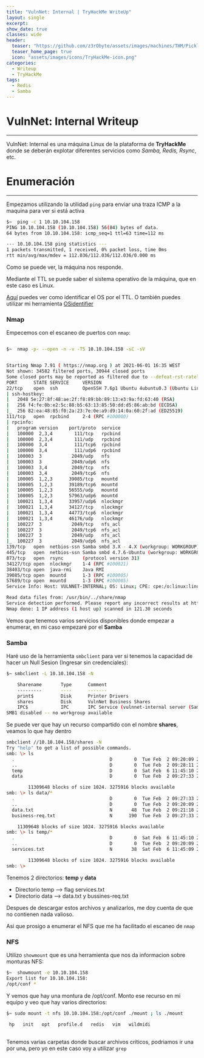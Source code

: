 ```yaml
---
title: "VulnNet: Internal | TryHackMe WriteUp"
layout: single
excerpt:
show_date: true
classes: wide
header:
  teaser: "https://github.com/z3rObyte/assets/images/machines/THM/PickleRick/data/pickleRick.png?raw=true"
  teaser_home_page: true
  icon: "assets/images/icons/TryHackMe-icon.png"
categories:
  - Writeup
  - TryHackMe
tags:
  - Redis
  - Samba
---
```


# VulnNet: Internal Writeup
---

VulnNet: Internal es una máquina Linux de la plataforma de **TryHackMe** donde se deberán explotar diferentes servicios como _Samba, Redis, Rsync_, etc.

# Enumeración
---

Empezamos utilizando la utilidad ```ping``` para enviar una traza ICMP a la maquina para ver si está activa

```bash
$~  ping -c 1 10.10.104.158       
PING 10.10.104.158 (10.10.104.158) 56(84) bytes of data.
64 bytes from 10.10.104.158: icmp_seq=1 ttl=63 time=112 ms

--- 10.10.104.158 ping statistics ---
1 packets transmitted, 1 received, 0% packet loss, time 0ms
rtt min/avg/max/mdev = 112.036/112.036/112.036/0.000 ms

```

Como se puede ver, la máquina nos responde.  

Mediante el TTL se puede saber el sistema operativo de la máquina, que en este caso es Linux. 

[Aquí](https://subinsb.com/default-device-ttl-values/) puedes ver como identificar el OS por el TTL. O también puedes utilizar mi herramienta [OSidentifier](https://github.com/z3rObyte/OSidentifier) 


### Nmap

Empecemos con el escaneo de puertos con ```nmap```:

```bash

$~  nmap -p- --open -n -v -T5 10.10.104.158 -sC -sV                                                                            


Starting Nmap 7.91 ( https://nmap.org ) at 2021-06-01 16:35 WEST
Not shown: 34582 filtered ports, 30944 closed ports
Some closed ports may be reported as filtered due to --defeat-rst-ratelimit
PORT      STATE SERVICE     VERSION
22/tcp    open  ssh         OpenSSH 7.6p1 Ubuntu 4ubuntu0.3 (Ubuntu Linux; protocol 2.0)
| ssh-hostkey: 
|   2048 5e:27:8f:48:ae:2f:f8:89:bb:89:13:e3:9a:fd:63:40 (RSA)
|   256 f4:fe:0b:e2:5c:88:b5:63:13:85:50:dd:d5:86:ab:bd (ECDSA)
|_  256 82:ea:48:85:f0:2a:23:7e:0e:a9:d9:14:0a:60:2f:ad (ED25519)
111/tcp   open  rpcbind     2-4 (RPC #100000)
| rpcinfo: 
|   program version    port/proto  service
|   100000  2,3,4        111/tcp   rpcbind
|   100000  2,3,4        111/udp   rpcbind
|   100000  3,4          111/tcp6  rpcbind
|   100000  3,4          111/udp6  rpcbind
|   100003  3           2049/udp   nfs
|   100003  3           2049/udp6  nfs
|   100003  3,4         2049/tcp   nfs
|   100003  3,4         2049/tcp6  nfs
|   100005  1,2,3      39085/tcp   mountd
|   100005  1,2,3      39189/tcp6  mountd
|   100005  1,2,3      56555/udp   mountd
|   100005  1,2,3      57963/udp6  mountd
|   100021  1,3,4      33957/udp6  nlockmgr
|   100021  1,3,4      34127/tcp   nlockmgr
|   100021  1,3,4      44773/tcp6  nlockmgr
|   100021  1,3,4      46176/udp   nlockmgr
|   100227  3           2049/tcp   nfs_acl
|   100227  3           2049/tcp6  nfs_acl
|   100227  3           2049/udp   nfs_acl
|_  100227  3           2049/udp6  nfs_acl
139/tcp   open  netbios-ssn Samba smbd 3.X - 4.X (workgroup: WORKGROUP)
445/tcp   open  netbios-ssn Samba smbd 4.7.6-Ubuntu (workgroup: WORKGROUP)
873/tcp   open  rsync       (protocol version 31)
34127/tcp open  nlockmgr    1-4 (RPC #100021)
38403/tcp open  java-rmi    Java RMI
39085/tcp open  mountd      1-3 (RPC #100005)
57689/tcp open  mountd      1-3 (RPC #100005)
Service Info: Host: VULNNET-INTERNAL; OS: Linux; CPE: cpe:/o:linux:linux_kernel

Read data files from: /usr/bin/../share/nmap
Service detection performed. Please report any incorrect results at https://nmap.org/submit/ .
Nmap done: 1 IP address (1 host up) scanned in 121.30 seconds
```

Vemos que tenemos varios servicios disponibles donde empezar a enumerar, en mi caso empezaré por el **Samba**

### Samba

Haré uso de la herramienta ```smbclient``` para ver si tenemos la capacidad de hacer un Null Sesion (Ingresar sin credenciales):

```bash
$~ smbclient -L 10.10.104.158 -N       

	Sharename       Type      Comment
	---------       ----      -------
	print$          Disk      Printer Drivers
	shares          Disk      VulnNet Business Shares
	IPC$            IPC       IPC Service (vulnnet-internal server (Samba, Ubuntu))
SMB1 disabled -- no workgroup available
```

Se puede ver que hay un recurso compartido con el nombre **shares**, veamos lo que hay dentro 

```bash
smbclient //10.10.104.158/shares -N
Try "help" to get a list of possible commands.
smb: \> ls
  .                                   D        0  Tue Feb  2 09:20:09 2021
  ..                                  D        0  Tue Feb  2 09:28:11 2021
  temp                                D        0  Sat Feb  6 11:45:10 2021
  data                                D        0  Tue Feb  2 09:27:33 2021

		11309648 blocks of size 1024. 3275916 blocks available
smb: \> ls data/*
  .                                   D        0  Tue Feb  2 09:27:33 2021
  ..                                  D        0  Tue Feb  2 09:20:09 2021
  data.txt                            N       48  Tue Feb  2 09:21:18 2021
  business-req.txt                    N      190  Tue Feb  2 09:27:33 2021

    11309648 blocks of size 1024. 3275916 blocks available
smb: \> ls temp/*
  .                                   D        0  Sat Feb  6 11:45:10 2021
  ..                                  D        0  Tue Feb  2 09:20:09 2021
  services.txt                        N       38  Sat Feb  6 11:45:09 2021

		11309648 blocks of size 1024. 3275916 blocks available
smb: \>
```
Tenemos 2 directorios: **temp** y **data**

* Directorio temp --> flag services.txt
* Directorio data --> data.txt y bussines-req.txt

Despues de descargar estos archivos y analizarlos, me doy cuenta de que no contienen nada valioso.

Asi que prosigo a enumerar el NFS que me ha facilitado el escaneo de ```nmap```

### NFS

Utilizo ```showmount``` que es una herramienta que nos da informacion sobre monturas NFS:

```bash
$~  showmount -e 10.10.104.158         
Export list for 10.10.104.158:
/opt/conf *
```
Y vemos que hay una montura de /opt/conf. Monto ese recurso en mi equipo y veo que hay varios directorios:

```bash
$~ sudo mount -t nfs 10.10.104.158:/opt/conf ./mount ; ls ./mount 
 
 hp   init   opt   profile.d   redis   vim   wildmidi
 
```
Tenemos varias carpetas donde buscar archivos críticos, podriamos ir una por una, pero yo en este caso voy a utilizar ```grep```









